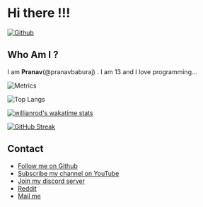 # Hi there !!!
[
![Github](https://img.shields.io/github/followers/pranavbaburaj?label=Follow&style=social)](https://github.com/pranavbaburaj)
<br>

## Who Am I ?
  I am **Pranav**(@pranavbaburaj) . I am 13 and I love programming...
  <br>
 
![Metrics](https://metrics.lecoq.io/pranavbaburaj)

![Top Langs](https://github-readme-stats.vercel.app/api/top-langs/?username=pranavbaburaj&theme=tokyonight&layout=compact)

[![willianrod's wakatime stats](https://github-readme-stats.vercel.app/api/wakatime?username=pranavbaburaj)](https://github.com/anuraghazra/github-readme-stats)



[![GitHub Streak](https://github-readme-streak-stats.herokuapp.com/?user=pranavbaburaj&theme=dark&background=0D1117)]()

## Contact

 - [Follow me on Github](https://github.com/pranavbaburaj)
 - [Subscribe my channel on YouTube](https://www.youtube.com/channel/UCXUbqWoz5V_Hoeofgbf6Mbw/featured?view_as=subscriber)
 - [Join my discord server](https://discord.gg/YzDdsHeEYM)
 - [Reddit](https://www.reddit.com/user/pranavbaburaj)
 - [Mail me](mailto:code-roller@googlegroups.com)
